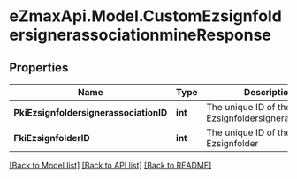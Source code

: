 
# eZmaxApi.Model.CustomEzsignfoldersignerassociationmineResponse

## Properties

Name | Type | Description | Notes
------------ | ------------- | ------------- | -------------
**PkiEzsignfoldersignerassociationID** | **int** | The unique ID of the Ezsignfoldersignerassociation | 
**FkiEzsignfolderID** | **int** | The unique ID of the Ezsignfolder | 

[[Back to Model list]](../README.md#documentation-for-models)
[[Back to API list]](../README.md#documentation-for-api-endpoints)
[[Back to README]](../README.md)

